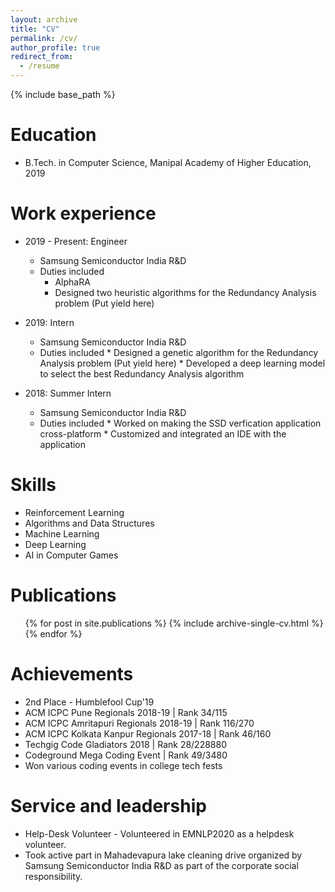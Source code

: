 ```yaml
---
layout: archive
title: "CV"
permalink: /cv/
author_profile: true
redirect_from:
  - /resume
---
```


{% include base_path %}

Education
======
* B.Tech. in Computer Science, Manipal Academy of Higher Education, 2019

Work experience
======
* 2019 - Present: Engineer
    * Samsung Semiconductor India R&D
    * Duties included
        * AlphaRA 
        * Designed two heuristic algorithms for the Redundancy Analysis problem (Put yield here)
  
* 2019: Intern
  * Samsung Semiconductor India R&D
  * Duties included
        * Designed a genetic algorithm for the Redundancy Analysis problem (Put yield here)
        * Developed a deep learning model to select the best Redundancy Analysis algorithm

* 2018: Summer Intern
  * Samsung Semiconductor India R&D
  * Duties included
        * Worked on making the SSD verfication application cross-platform
        * Customized and integrated an IDE with the application

Skills
======
* Reinforcement Learning
* Algorithms and Data Structures
* Machine Learning
* Deep Learning
* AI in Computer Games

Publications
======
  <ul>{% for post in site.publications %}
    {% include archive-single-cv.html %}
  {% endfor %}</ul>

<!--
Talks
======
  <ul>{% for post in site.talks %}
    {% include archive-single-talk-cv.html %}
  {% endfor %}</ul>
  
Teaching
======
  <ul>{% for post in site.teaching %}
    {% include archive-single-cv.html %}
  {% endfor %}</ul>
-->
  
Achievements
===
* 2nd Place - Humblefool Cup'19
* ACM ICPC Pune Regionals 2018-19 | Rank 34/115
* ACM ICPC Amritapuri Regionals 2018-19 | Rank 116/270
* ACM ICPC Kolkata Kanpur Regionals 2017-18 | Rank 46/160
* Techgig Code Gladiators 2018 | Rank 28/228880
* Codeground Mega Coding Event | Rank 49/3480
* Won various coding events in college tech fests
  
Service and leadership
======
* Help-Desk Volunteer - Volunteered in EMNLP2020 as a helpdesk volunteer.
* Took active part in Mahadevapura lake cleaning drive organized by Samsung Semiconductor India R&D as part of the corporate social responsibility.
